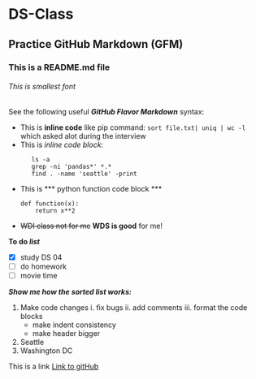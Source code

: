 # DS-Class
## Practice GitHub Markdown (GFM)
### This is a README.md file
###### This is smallest font

See the following useful **_GitHub Flavor Markdown_** syntax:
- This is **inline code** like pip command: `sort file.txt| uniq | wc -l` which asked alot during the interview
- This is *inline code block*:
    ```
       ls -a
       grep -ni 'pandas*' *.*
       find . -name 'seattle' -print
    ```
- This is *** python function code block ***
    ``` 
    def function(x):
        return x**2    
    ```
- ~~WDI class not for me~~ __WDS is good__ for me!

**To do _list_**
* [x] study DS 04
* [ ] do homework
* [ ] movie time

__*Show me how the sorted list works:*__
1. Make code changes
  i. fix bugs
  ii. add comments
  iii. format the code blocks
    * make indent consistency
    * make header bigger
2. Seattle
3. Washington DC

This is a link [Link to gitHub](http://gitbub.com)
